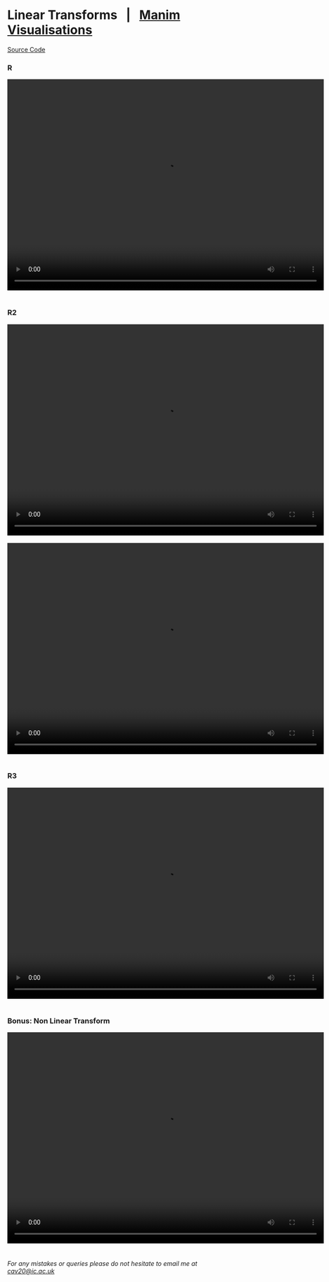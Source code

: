 # Linear Transforms   |   [Manim Visualisations](../ManimVisualisations.md)
[Source Code](./04A-linear_transforms-files/linear_transform.py)
### R
<style> 
  video {
    width: 720px;
    height: 480px;
    display: block;
    margin: 0 auto;
</style>  
<video controls>
  <source src="./04A-linear_transforms-files/R.mp4" type="video/mp4">
</video>
<br />

### R2
<video controls>
  <source src="./04A-linear_transforms-files/R2.mp4" type="video/mp4">
</video>
<br />
<video controls>
  <source src="./04A-linear_transforms-files/R2V.mp4" type="video/mp4">
</video>
<br />

### R3
<video controls>
  <source src="./04A-linear_transforms-files/R3.mp4" type="video/mp4">
</video>
<br />

### Bonus: Non Linear Transform
<video controls>
  <source src="./04A-linear_transforms-files/NonLinearTransform.mp4" type="video/mp4">
</video>
<br />

###### For any mistakes or queries please do not hesitate to email me at cav20@ic.ac.uk
